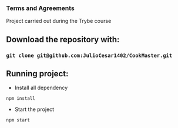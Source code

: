 ### Terms and Agreements

Project carried out during the Trybe course

## Download the repository with:
### `git clone git@github.com:JulioCesar1402/CookMaster.git`

## Running project:

- Install all dependency
```
npm install

```
- Start the project
```
npm start
